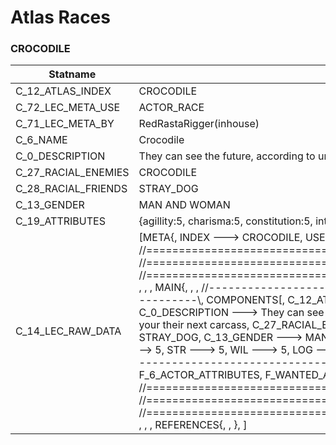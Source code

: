 

# Atlas Races





### CROCODILE
| Statname | Value | 
|  --  |  --  | 
| C_12_ATLAS_INDEX | CROCODILE | 
| C_72_LEC_META_USE | ACTOR_RACE | 
| C_71_LEC_META_BY | RedRastaRigger(inhouse) | 
| C_6_NAME | Crocodile | 
| C_0_DESCRIPTION | They can see the future, according to urban Shamans. Landing besides you means your their next carcass | 
| C_27_RACIAL_ENEMIES | CROCODILE | 
| C_28_RACIAL_FRIENDS | STRAY_DOG | 
| C_13_GENDER | MAN AND WOMAN | 
| C_19_ATTRIBUTES | {agillity:5, charisma:5, constitution:5, intuition:5, logic:5, reaction:5, strength:5, willpower:5} | 
| C_14_LEC_RAW_DATA | [META{,   INDEX ---> CROCODILE,   USE   ---> ACTOR_RACE,   BY    ---> RedRastaRigger(inhouse), }, , , , //==============================================================================\\, //==============================================================================\\, //==============================================================================\\, , , , MAIN{, , , //------------------------------------------------------------------------------\\,   COMPONENTS[,     C_12_ATLAS_INDEX ---> CROCODILE,     C_6_NAME ---> Crocodile,     C_0_DESCRIPTION ---> They can see the future, according to urban Shamans. Landing besides you means your their next carcass,     C_27_RACIAL_ENEMIES ---> CROCODILE,     C_28_RACIAL_FRIENDS ---> STRAY_DOG,     C_13_GENDER ---> MAN AND WOMAN,     C_19_ATTRIBUTES(,       CON ---> 5,       AGI ---> 5,       REA ---> 5,       STR ---> 5,       WIL ---> 5,       LOG ---> 5,       INT ---> 5,       CHA ---> 5,       ), ,   ], , , //------------------------------------------------------------------------------\\,   FLAGS[,     F_6_ACTOR_ATTRIBUTES,     F_WANTED_ANIMAL,     F_11_ACTOR_ATTRIBUTES_RACE,   ], }, , , //==============================================================================\\, //==============================================================================\\, //==============================================================================\\, , , , REFERENCES{, , }, ] | 

